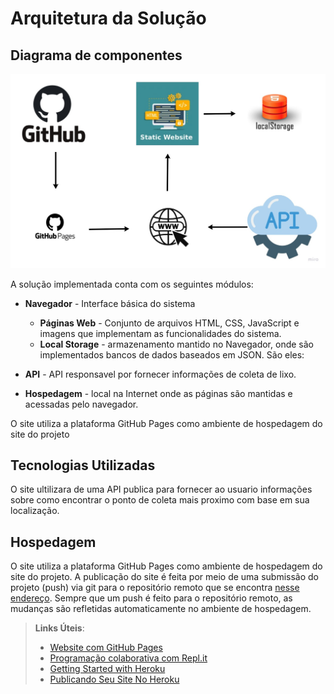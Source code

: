 # Arquitetura da Solução

## Diagrama de componentes

![Diagrama de Componentes](img/Arquitetura.jpg)

A solução implementada conta com os seguintes módulos:
- **Navegador** - Interface básica do sistema  
  - **Páginas Web** - Conjunto de arquivos HTML, CSS, JavaScript e imagens que implementam as funcionalidades do sistema.
   - **Local Storage** - armazenamento mantido no Navegador, onde são implementados bancos de dados baseados em JSON. São eles: 

 - **API** - API responsavel por fornecer informações de coleta de lixo.
 - **Hospedagem** - local na Internet onde as páginas são mantidas e acessadas pelo navegador. 

O site utiliza a plataforma GitHub Pages como ambiente de hospedagem do site do projeto



## Tecnologias Utilizadas


O site ultilizara de uma API publica para fornecer ao usuario informações sobre como encontrar o ponto de coleta mais proximo com base em sua localização.


## Hospedagem

O site utiliza a plataforma GitHub Pages como ambiente de hospedagem do site do projeto.
A publicação do site é feita por meio de uma submissão do projeto (push) via git para o repositório remoto que se encontra [nesse endereço](https://github.com/ICEI-PUC-Minas-PMV-ADS/PontoVerde). Sempre que um push é feito para o repositório remoto, as mudanças são refletidas automaticamente no ambiente de hospedagem.

> **Links Úteis**:
>
> - [Website com GitHub Pages](https://pages.github.com/)
> - [Programação colaborativa com Repl.it](https://repl.it/)
> - [Getting Started with Heroku](https://devcenter.heroku.com/start)
> - [Publicando Seu Site No Heroku](http://pythonclub.com.br/publicando-seu-hello-world-no-heroku.html)
